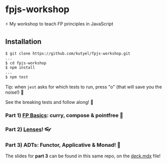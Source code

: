 # fpjs-workshop

⚡️ My workshop to teach FP principles in JavaScript

## Installation

```sh
$ git clone https://github.com/kutyel/fpjs-workshop.git
...
$ cd fpjs-workshop
$ npm install
...
$ npm test
```

Tip: when `jest` asks for which tests to run, press "o" (that will save you the noise!) 📢

See the breaking tests and follow along! 🚀

### Part 1) [FP Basics](https://fpjs-talk.now.sh/#0): curry, compose & pointfree 🐏

### Part 2) [Lenses](https://functional-lenses.now.sh/#0)! 👓

### Part 3) ADTs: Functor, Applicative & Monad! 🙊

The slides for **part 3** can be found in this same repo, on the [deck.mdx](https://github.com/kutyel/fpjs-workshop/blob/master/deck.mdx) file!
